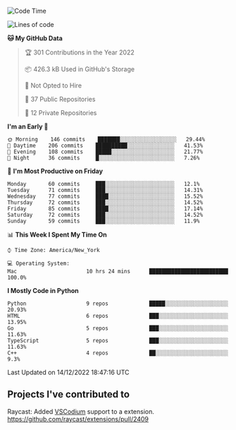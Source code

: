 <!--START_SECTION:waka-->
![Code Time](http://img.shields.io/badge/Code%20Time-225%20hrs%2043%20mins-blue)

![Lines of code](https://img.shields.io/badge/From%20Hello%20World%20I%27ve%20Written-3%20Million%20lines%20of%20code-blue)

**🐱 My GitHub Data** 

> 🏆 301 Contributions in the Year 2022
 > 
> 📦 426.3 kB Used in GitHub's Storage 
 > 
> 🚫 Not Opted to Hire
 > 
> 📜 37 Public Repositories 
 > 
> 🔑 12 Private Repositories  
 > 
**I'm an Early 🐤** 

```text
🌞 Morning    146 commits    ███████░░░░░░░░░░░░░░░░░░   29.44% 
🌆 Daytime    206 commits    ██████████░░░░░░░░░░░░░░░   41.53% 
🌃 Evening    108 commits    █████░░░░░░░░░░░░░░░░░░░░   21.77% 
🌙 Night      36 commits     █░░░░░░░░░░░░░░░░░░░░░░░░   7.26%

```
📅 **I'm Most Productive on Friday** 

```text
Monday       60 commits     ███░░░░░░░░░░░░░░░░░░░░░░   12.1% 
Tuesday      71 commits     ███░░░░░░░░░░░░░░░░░░░░░░   14.31% 
Wednesday    77 commits     ████░░░░░░░░░░░░░░░░░░░░░   15.52% 
Thursday     72 commits     ███░░░░░░░░░░░░░░░░░░░░░░   14.52% 
Friday       85 commits     ████░░░░░░░░░░░░░░░░░░░░░   17.14% 
Saturday     72 commits     ███░░░░░░░░░░░░░░░░░░░░░░   14.52% 
Sunday       59 commits     ███░░░░░░░░░░░░░░░░░░░░░░   11.9%

```


📊 **This Week I Spent My Time On** 

```text
⌚︎ Time Zone: America/New_York

💻 Operating System: 
Mac                      10 hrs 24 mins      █████████████████████████   100.0%

```

**I Mostly Code in Python** 

```text
Python                   9 repos             █████░░░░░░░░░░░░░░░░░░░░   20.93% 
HTML                     6 repos             ███░░░░░░░░░░░░░░░░░░░░░░   13.95% 
Go                       5 repos             ███░░░░░░░░░░░░░░░░░░░░░░   11.63% 
TypeScript               5 repos             ███░░░░░░░░░░░░░░░░░░░░░░   11.63% 
C++                      4 repos             ██░░░░░░░░░░░░░░░░░░░░░░░   9.3%

```



 Last Updated on 14/12/2022 18:47:16 UTC
<!--END_SECTION:waka-->

## Projects I've contributed to
Raycast: Added [VSCodium](https://github.com/VSCodium/vscodium) support to a extension. https://github.com/raycast/extensions/pull/2409
